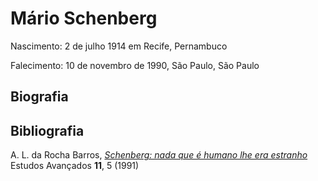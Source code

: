# Mário Schenberg

Nascimento: 2 de julho 1914 em Recife, Pernambuco

Falecimento: 10 de novembro de 1990, São Paulo, São Paulo

## Biografia

## Bibliografia
A. L. da Rocha Barros, 
[*Schenberg: nada que é humano lhe era estranho*](files/barros_ea_1991.pdf)
Estudos Avançados **11**, 5 (1991)
